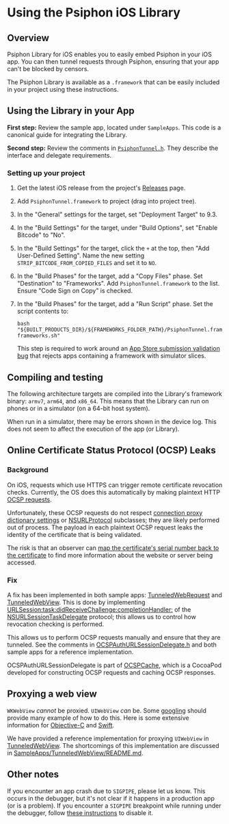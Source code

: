 # Using the Psiphon iOS Library

## Overview

Psiphon Library for iOS enables you to easily embed Psiphon in your iOS app.
You can then tunnel requests through Psiphon, ensuring that your app can't be
blocked by censors.

The Psiphon Library is available as a `.framework` that can be easily included
in your project using these instructions.

## Using the Library in your App

**First step:** Review the sample app, located under `SampleApps`.
This code is a canonical guide for integrating the Library.

**Second step:** Review the comments in [`PsiphonTunnel.h`](PsiphonTunnel/PsiphonTunnel/PsiphonTunnel.h). They describe the interface and delegate requirements.

### Setting up your project

1. Get the latest iOS release from the project's [Releases](https://github.com/Psiphon-Labs/psiphon-tunnel-core/releases) page.

2. Add `PsiphonTunnel.framework` to project (drag into project tree).

3. In the "General" settings for the target, set "Deployment Target" to 9.3.

4. In the "Build Settings" for the target, under "Build Options", set "Enable Bitcode" to "No".

5. In the "Build Settings" for the target, click the `+` at the top, then "Add User-Defined Setting". Name the new setting `STRIP_BITCODE_FROM_COPIED_FILES` and set it to `NO`.

6. In the "Build Phases" for the target, add a "Copy Files" phase. Set "Destination" to "Frameworks". Add `PsiphonTunnel.framework` to the list. Ensure "Code Sign on Copy" is checked.

7. In the "Build Phases" for the target, add a "Run Script" phase. Set the script contents to:

   ```no-highlight
   bash "${BUILT_PRODUCTS_DIR}/${FRAMEWORKS_FOLDER_PATH}/PsiphonTunnel.framework/strip-frameworks.sh"
   ```

   This step is required to work around an [App Store submission validation bug](http://www.openradar.me/23681704) that rejects apps containing a framework with simulator slices.

## Compiling and testing

The following architecture targets are compiled into the Library's framework binary: `armv7`, `arm64`, and `x86_64`. This means that the Library can run on phones or in a simulator (on a 64-bit host system).

When run in a simulator, there may be errors shown in the device log. This does not seem to affect the execution of the app (or Library).


## Online Certificate Status Protocol (OCSP) Leaks

### Background

On iOS, requests which use HTTPS can trigger remote certificate revocation checks. Currently, the OS does this automatically by making plaintext HTTP [OCSP requests](https://en.wikipedia.org/wiki/Online_Certificate_Status_Protocol).

Unfortunately, these OCSP requests do not respect [connection proxy dictionary settings](https://developer.apple.com/documentation/foundation/nsurlsessionconfiguration/1411499-connectionproxydictionary?language=objc) or [NSURLProtocol](https://developer.apple.com/documentation/foundation/nsurlprotocol) subclasses; they are likely performed out of process. The payload in each plaintext OCSP request leaks the identity of the certificate that is being validated.

The risk is that an observer can [map the certificate's serial number back to the certificate](https://github.com/OnionBrowser/OnionBrowser/issues/178#issue-437802301) to find more information about the website or server being accessed.

### Fix

A fix has been implemented in both sample apps: [TunneledWebRequest](SampleApps/TunneledWebRequest) and [TunneledWebView](SampleApps/TunneledWebView). This is done by implementing [URLSession:task:didReceiveChallenge:completionHandler:](https://developer.apple.com/documentation/foundation/nsurlsessiontaskdelegate/1411595-urlsession?language=objc) of the [NSURLSessionTaskDelegate](https://developer.apple.com/documentation/foundation/nsurlsessiontaskdelegate) protocol; this allows us to control how revocation checking is performed.

This allows us to perform OCSP requests manually and ensure that they are tunneled. See the comments in [OCSPAuthURLSessionDelegate.h](https://github.com/Psiphon-Labs/OCSPCache/blob/b945a5784cd88ed5693a62a931617bd371f3c9a8/OCSPCache/Classes/OCSPAuthURLSessionDelegate.h) and both sample apps for a reference implementation.

OCSPAuthURLSessionDelegate is part of [OCSPCache](https://github.com/Psiphon-Labs/OCSPCache), which is a CocoaPod developed for constructing OCSP requests and caching OCSP responses.


## Proxying a web view

`WKWebView` _cannot_ be proxied. `UIWebView` _can_ be. Some [googling](https://www.google.ca/search?q=uiwebview+nsurlprotocol+proxy) should provide many example of how to do this. Here is some extensive information for [Objective-C](https://www.raywenderlich.com/59982/nsurlprotocol-tutorial) and [Swift](https://www.raywenderlich.com/76735/using-nsurlprotocol-swift).

We have provided a reference implementation for proxying `UIWebView` in [TunneledWebView](SampleApps/TunneledWebView). The shortcomings of this implementation are discussed in [SampleApps/TunneledWebView/README.md](SampleApps/TunneledWebView/README.md#-caveats-).

## Other notes

If you encounter an app crash due to `SIGPIPE`, please let us know. This occurs in the debugger, but it's not clear if it happens in a production app (or is a problem). If you encounter a `SIGPIPE` breakpoint while running under the debugger, follow [these instructions](https://plus.google.com/113241179738681655641/posts/BmMiY8mpsB7) to disable it.
